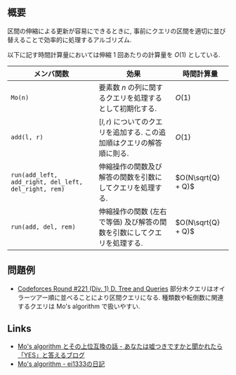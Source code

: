 ## 概要
区間の伸縮による更新が容易にできるときに, 事前にクエリの区間を適切に並び替えることで効率的に処理するアルゴリズム.

以下に記す時間計算量においては伸縮 1 回あたりの計算量を $O(1)$ としている.

| メンバ関数                                           | 効果                                                                    | 時間計算量         |
| ---------------------------------------------------- | ----------------------------------------------------------------------- | ------------------ |
| `Mo(n)`                                              | 要素数 $n$ の列に関するクエリを処理するとして初期化する.                | $O(1)$             |
| `add(l, r)`                                          | $[l, r)$ についてのクエリを追加する. この追加順はクエリの解答順に則る.  | $O(1)$             |
| `run(add_left, add_right, del_left, del_right, rem)` | 伸縮操作の関数及び解答の関数を引数にしてクエリを処理する.               | $O(N\sqrt{Q} + Q)$ |
| `run(add, del, rem)`                                 | 伸縮操作の関数 (左右で等価) 及び解答の関数を引数にしてクエリを処理する. | $O(N\sqrt{Q} + Q)$ |

## 問題例
- [Codeforces Round #221 (Div. 1) D. Tree and Queries](https://codeforces.com/contest/375/problem/D)
  部分木クエリはオイラーツアー順に並べることにより区間クエリになる. 種類数や転倒数に関連するクエリは Mo's algorithm で扱いやすい.

## Links
- [Mo's algorithm とその上位互換の話 - あなたは嘘つきですかと聞かれたら「YES」と答えるブログ](https://snuke.hatenablog.com/entry/2016/07/01/000000)
- [Mo's algorithm - ei1333の日記](https://ei1333.hateblo.jp/entry/2017/09/11/211011)